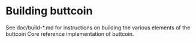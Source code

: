 Building buttcoin
================

See doc/build-*.md for instructions on building the various
elements of the buttcoin Core reference implementation of buttcoin.
